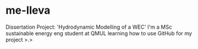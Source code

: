 # me-lleva
Dissertation Project: 'Hydrodynamic Modelling of a WEC'
I'm a MSc sustainable energy eng student at QMUL learning how to use GitHub for my project >.> 
